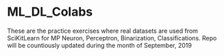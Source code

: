 # ML_DL_Colabs
These are the practice exercises where real datasets are used from SciKitLearn for MP Neuron, Perceptron, Binarization, Classifications.
Repo will be countiously updated during the month of September, 2019
